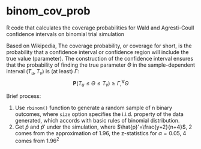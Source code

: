 # binom_cov_prob
R code that calculates the coverage probabilities for Wald and Agresti-Coull confidence intervals on binomial trial simulation 

Based on Wikipedia, The coverage probability, or coverage for short, is the probability that a confidence interval or confidence region will include the true value (parameter).
The construction of the confidence interval ensures that the probability of finding the true parameter $\Theta$ in the sample-dependent interval $(T_u,T_v)$ is (at least) $\Gamma$:
$$\mathbf{P}(T_u\leq \Theta \leq T_v)\geq \Gamma, ^\forall \Theta $$

Brief process:
1. Use `rbinom()` function to generate a random sample of n binary outcomes, where `size` option specifies the i.i.d. property of the data generated, which accords with basic rules of binomial distribution.
2. Get $\hat{p}$ and $\hat{p}'$ under the simulation, where $\hat{p}'=\frac{y+2}{n+4}$, $2$ comes from the approximation of 1.96, the z-statistics for $\alpha=0.05$, $4$ comes from $1.96^2$
